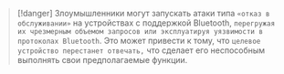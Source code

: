 
> [!danger] 
> Злоумышленники могут запускать атаки типа `«отказ в обслуживании»` на устройствах с поддержкой Bluetooth, `перегружая их чрезмерным объемом запросов или эксплуатируя уязвимости в протоколах Bluetooth`. Это может привести к тому, что `целевое устройство перестанет отвечать,` что сделает его неспособным выполнять свои предполагаемые функции.
